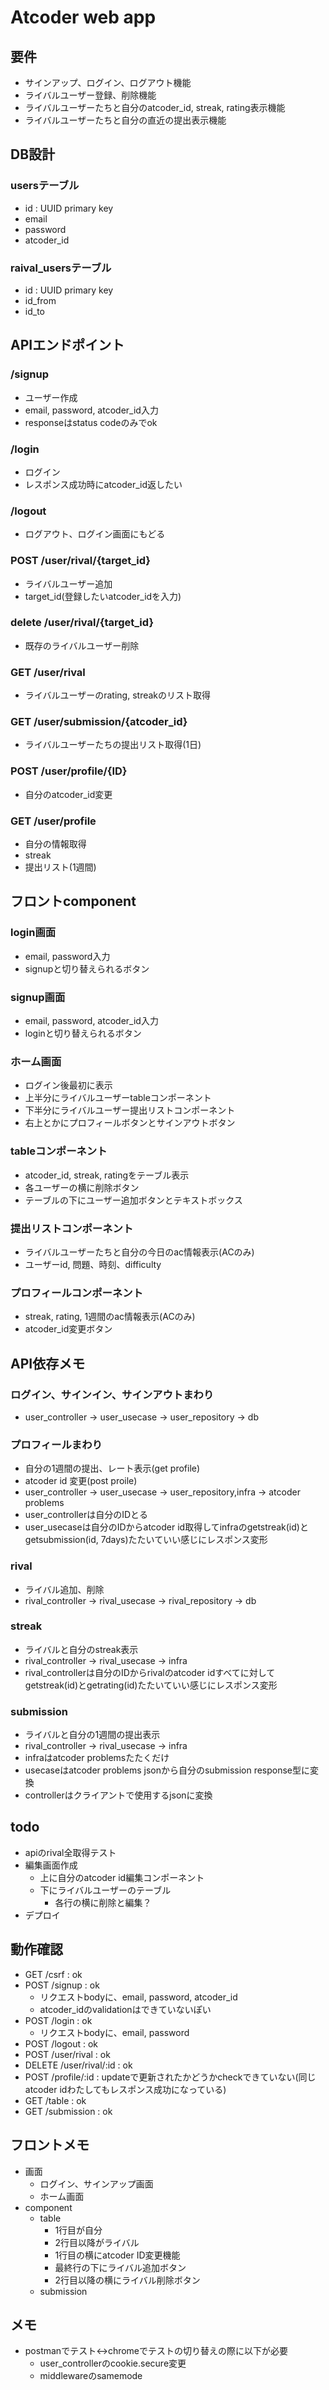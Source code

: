 # Atcoder web app


## 要件
- サインアップ、ログイン、ログアウト機能
- ライバルユーザー登録、削除機能
- ライバルユーザーたちと自分のatcoder_id, streak, rating表示機能
- ライバルユーザーたちと自分の直近の提出表示機能

## DB設計
### usersテーブル
- id : UUID primary key
- email 
- password
- atcoder_id

### raival_usersテーブル
- id : UUID primary key
- id_from
- id_to

## APIエンドポイント
### /signup
- ユーザー作成
- email, password, atcoder_id入力
- responseはstatus codeのみでok
### /login
- ログイン
- レスポンス成功時にatcoder_id返したい
### /logout
- ログアウト、ログイン画面にもどる
### POST /user/rival/{target_id}
- ライバルユーザー追加
- target_id(登録したいatcoder_idを入力)
### delete /user/rival/{target_id}
- 既存のライバルユーザー削除
### GET /user/rival
- ライバルユーザーのrating, streakのリスト取得
### GET /user/submission/{atcoder_id}
- ライバルユーザーたちの提出リスト取得(1日)
### POST /user/profile/{ID}
- 自分のatcoder_id変更
### GET /user/profile
- 自分の情報取得
- streak
- 提出リスト(1週間)


## フロントcomponent
### login画面
- email, password入力
- signupと切り替えられるボタン
### signup画面
- email, password, atcoder_id入力
- loginと切り替えられるボタン
### ホーム画面
- ログイン後最初に表示
- 上半分にライバルユーザーtableコンポーネント
- 下半分にライバルユーザー提出リストコンポーネント
- 右上とかにプロフィールボタンとサインアウトボタン
### tableコンポーネント
- atcoder_id, streak, ratingをテーブル表示
- 各ユーザーの横に削除ボタン
- テーブルの下にユーザー追加ボタンとテキストボックス

### 提出リストコンポーネント
- ライバルユーザーたちと自分の今日のac情報表示(ACのみ)
- ユーザーid, 問題、時刻、difficulty

### プロフィールコンポーネント
- streak, rating, 1週間のac情報表示(ACのみ)
- atcoder_id変更ボタン

## API依存メモ
### ログイン、サインイン、サインアウトまわり
- user_controller -> user_usecase -> user_repository -> db
### プロフィールまわり
- 自分の1週間の提出、レート表示(get profile)
- atcoder id 変更(post proile)
- user_controller -> user_usecase -> user_repository,infra -> atcoder problems
- user_controllerは自分のIDとる
- user_usecaseは自分のIDからatcoder id取得してinfraのgetstreak(id)とgetsubmission(id, 7days)たたいていい感じにレスポンス変形
### rival
- ライバル追加、削除
- rival_controller -> rival_usecase -> rival_repository -> db
### streak
- ライバルと自分のstreak表示
- rival_controller -> rival_usecase -> infra
- rival_controllerは自分のIDからrivalのatcoder idすべてに対してgetstreak(id)とgetrating(id)たたいていい感じにレスポンス変形
### submission
- ライバルと自分の1週間の提出表示
- rival_controller -> rival_usecase -> infra
- infraはatcoder problemsたたくだけ
- usecaseはatcoder problems jsonから自分のsubmission response型に変換
- controllerはクライアントで使用するjsonに変換

## todo
- apiのrival全取得テスト
- 編集画面作成
  - 上に自分のatcoder id編集コンポーネント
  - 下にライバルユーザーのテーブル
    - 各行の横に削除と編集？
- デプロイ

## 動作確認
- GET /csrf : ok
- POST /signup : ok
  - リクエストbodyに、email, password, atcoder_id
  - atcoder_idのvalidationはできていないぽい
- POST /login : ok
  - リクエストbodyに、email, password
- POST /logout : ok
- POST /user/rival : ok
- DELETE /user/rival/:id : ok
- POST /profile/:id : updateで更新されたかどうかcheckできていない(同じatcoder idわたしてもレスポンス成功になっている)
- GET /table : ok
- GET /submission : ok


## フロントメモ
- 画面
  - ログイン、サインアップ画面
  - ホーム画面
- component
  - table
    - 1行目が自分
    - 2行目以降がライバル
    - 1行目の横にatcoder ID変更機能
    - 最終行の下にライバル追加ボタン
    - 2行目以降の横にライバル削除ボタン
  - submission

## メモ
- postmanでテスト<->chromeでテストの切り替えの際に以下が必要
  - user_controllerのcookie.secure変更
  - middlewareのsamemode